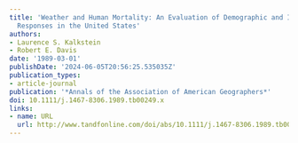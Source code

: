 ```yaml
---
title: 'Weather and Human Mortality: An Evaluation of Demographic and Interregional
  Responses in the United States'
authors:
- Laurence S. Kalkstein
- Robert E. Davis
date: '1989-03-01'
publishDate: '2024-06-05T20:56:25.535035Z'
publication_types:
- article-journal
publication: '*Annals of the Association of American Geographers*'
doi: 10.1111/j.1467-8306.1989.tb00249.x
links:
- name: URL
  url: http://www.tandfonline.com/doi/abs/10.1111/j.1467-8306.1989.tb00249.x
---
```

